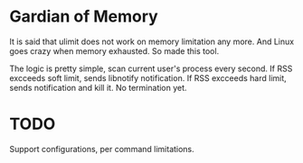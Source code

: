 # Gardian of Memory

It is said that ulimit does not work on memory limitation any more. And Linux goes crazy when memory exhausted. So made this tool.

The logic is pretty simple, scan current user's process every second. If RSS excceeds soft limit, sends libnotify notification. If RSS excceeds hard limit, sends notification and kill it. No termination yet.

# TODO

Support configurations, per command limitations.
